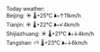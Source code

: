 Today weather:  
Beijing: ☀️   🌡️+25°C 🌬️↑11km/h  
Tianjin: ☀️   🌡️+22°C 🌬️↙4km/h  
Shijiazhuang: ☀️   🌡️+21°C 🌬️↓4km/h  
Tangshan: ⛅️  🌡️+23°C 🌬️↓6km/h  
